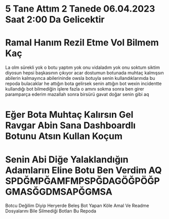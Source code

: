 # 5 Tane Attım 2 Tanede 06.04.2023 Saat 2:00 Da Gelicektir
# Ramal Hanım Rezil Etme Vol Bilmem Kaç
La olm sürekli yok o botu yaptım yok onu vidaladım yok onu soktum siktim diyosun hepsi başkasının çıkıyor acar dostumun botunada muhtaç kalmışsın abilerin kalmayınca abilerininde owsla botuyla senin kullandıklarınıda bu repoda bulacaklar he attığın bota gelirsek senin attığın bot wexin incidentte kullandığı bot bilmediğin işlere fazla o amını sokma sonra ben girer paramparça ederim mazallah sonra birsürü gavat doğar senin gibi aq
# Eğer Bota Muhtaç Kalırsın Gel Ravgar Abin Sana Dashboardlı Botunu Atsın Kullan Koçum
# Senin Abi Diğe Yalaklandığın Adamların Eline Botu Ben Verdim AQ SPDĞMPĞAMFMPSPĞDAGÖĞPÖĞPGMASĞGDMSAPĞGMSA
Botcu Değilim Diyip Heryerde Beleş Bot Yapan Köle Amal Ve Readme Dosyalarını Bile Silmediği Botları Bu Repoda
